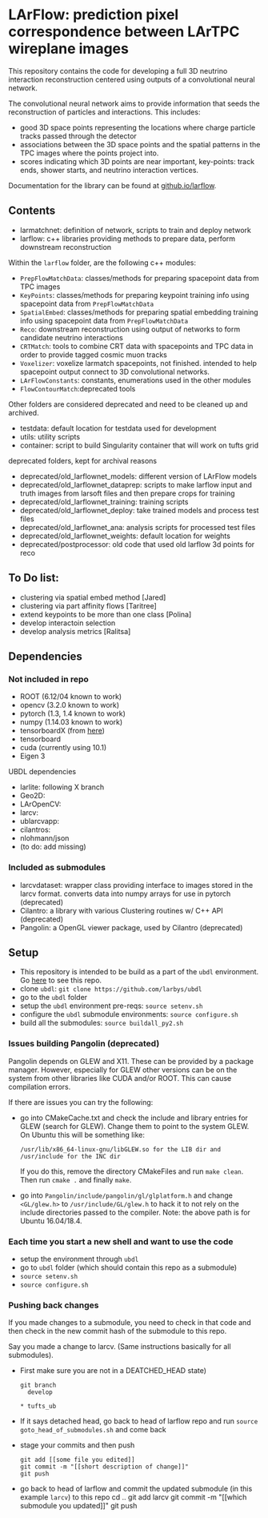# LArFlow: prediction pixel correspondence between LArTPC wireplane images

This repository contains the code for developing a full 3D neutrino interaction
reconstruction centered using outputs of a convolutional neural network.

The convolutional neural network aims to provide information
that seeds the reconstruction of particles and interactions.
This includes:

* good 3D space points representing the locations where charge particle tracks passed
through the detector
* associations between the 3D space points and the spatial patterns in
the TPC images where the points project into.
* scores indicating which 3D points are near important, key-points:
  track ends, shower starts, and neutrino interaction vertices.

Documentation for the library can be found at [github.io/larflow](https://nutufts.github.io/larflow).

## Contents

* larmatchnet: definition of network, scripts to train and deploy network
* larflow: c++ libraries providing methods to prepare data, perform downstream reconstruction

Within the `larflow` folder, are the following c++ modules:
* `PrepFlowMatchData`: classes/methods for preparing spacepoint data from TPC images
* `KeyPoints`: classes/methods for preparing keypoint training info using spacepoint data from `PrepFlowMatchData`
* `SpatialEmbed`: classes/methods for preparing spatial embedding training info using spacepoint data from `PrepFlowMatchData`
* `Reco`: downstream reconstruction using output of networks to form candidate neutrino interactions
* `CRTMatch`: tools to combine CRT data with spacepoints and TPC data in order to provide tagged cosmic muon tracks
* `Voxelizer`: voxelize larmatch spacepoints, not finished. intended to help spacepoint output connect to 3D convolutional networks.
* `LArFlowConstants`: constants, enumerations used in the other modules
* `FlowContourMatch`:deprecated tools

Other folders are considered deprecated and need to be cleaned up and archived.

* testdata: default location for testdata used for development
* utils: utility scripts
* container: script to build Singularity container that will work on tufts grid

deprecated folders, kept for archival reasons

* deprecated/old_larflownet_models: different version of LArFlow models
* deprecated/old_larflownet_dataprep: scripts to make larflow input and truth images from larsoft files and then prepare crops for training
* deprecated/old_larflownet_training: training scripts
* deprecated/old_larflownet_deploy: take trained models and process test files
* deprecated/old_larflownet_ana: analysis scripts for processed test files
* deprecated/old_larflownet_weights: default location for weights
* deprecated/postprocessor: old code that used old larflow 3d points for reco


## To Do list:

* clustering via spatial embed method [Jared]
* clustering via part affinity flows  [Taritree]
* extend keypoints to be more than one class [Polina]
* develop interactoin selection
* develop analysis metrics [Ralitsa]

## Dependencies

### Not included in repo

* ROOT (6.12/04 known to work)
* opencv (3.2.0 known to work)
* pytorch (1.3, 1.4 known to work)
* numpy (1.14.03 known to work)
* tensorboardX (from [here](https://github.com/lanpa/tensorboard-pytorch))
* tensorboard
* cuda (currently using 10.1)
* Eigen 3

UBDL dependencies
* larlite: following X branch
* Geo2D:
* LArOpenCV:
* larcv:
* ublarcvapp:
* cilantros:
* nlohmann/json
* (to do: add missing)

### Included as submodules

* larcvdataset: wrapper class providing interface to images stored in the larcv format. converts data into numpy arrays for use in pytorch (deprecated)
* Cilantro: a library with various Clustering routines w/ C++ API (deprecated)
* Pangolin: a OpenGL viewer package, used by Cilantro (deprecated)

## Setup

* This repository is intended to be build as a part of the `ubdl` environment. Go [here](https://github.com/larbys/ubdl) to see this repo.
* clone `ubdl`: `git clone https://github.com/larbys/ubdl`
* go to the `ubdl` folder
* setup the `ubdl` environment pre-reqs: `source setenv.sh`
* configure the `ubdl` submodule environments: `source configure.sh`
* build all the submodules: `source buildall_py2.sh`


### Issues building Pangolin (deprecated)

Pangolin depends on GLEW and X11. These can be provided by a package manager.
However, especially for GLEW other versions can be on the system from other libraries like CUDA and/or ROOT.
This can cause compilation errors.

If there are issues you can try the following:

* go into CMakeCache.txt and check the include and library entries for GLEW (search for GLEW).
  Change them to point to the system GLEW. On Ubuntu this will be something like:


      /usr/lib/x86_64-linux-gnu/libGLEW.so for the LIB dir and /usr/include for the INC dir


  If you do this, remove the directory CMakeFiles and run `make clean`. Then run `cmake .` and finally `make`.
  
* go into `Pangolin/include/pangolin/gl/glplatform.h` and change `<GL/glew.h>` to `/usr/include/GL/glew.h` to hack it
  to not rely on the include directories passed to the compiler. Note: the above path is for Ubuntu 16.04/18.4.

### Each time you start a new shell and want to use the code

* setup the environment through `ubdl`
* go to `ubdl` folder (which should contain this repo as a submodule)
* `source setenv.sh`
* `source configure.sh`

### Pushing back changes

If you made changes to a submodule, you need to check in that code and then check in the new commit hash of the submodule to this repo.

Say you made a change to larcv. (Same instructions basically for all submodules).

* First make sure you are not in a DEATCHED_HEAD state)

      git branch
        develop
	`* tufts_ub`
	
* If it says detached head, go back to head of larflow repo and run `source goto_head_of_submodules.sh` and come back
* stage your commits and then push

      git add [[some file you edited]]
      git commit -m "[[short description of change]]"
      git push
* go back to head of larflow and commit the updated submodule (in this example `larcv`) to this repo
      cd ..
      git add larcv
      git commit -m "[[which submodule you updated]]"
      git push
